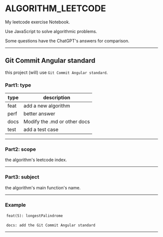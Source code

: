 # ALGORITHM_LEETCODE
My leetcode exercise Notebook.

Use JavaScript to solve algorithmic problems.

Some questions have the ChatGPT's answers for comparison.

---

## Git Commit Angular standard

this project (will) use `Git Commit Angular standard`.

### Part1: type

| type | description                  |
| ---- | ---------------------------- |
| feat | add a new algorithm          |
| perf | better answer                |
| docs | Modify the .md or other docs |
| test | add a test case              |

---

### Part2: scope

the algorithm's leetcode index.

---

### Part3: subject

the algorithm's main function's name.

---

### Example

​	`feat(5): longestPalindrome`

​	`docs: add the Git Commit Angular standard`

---
